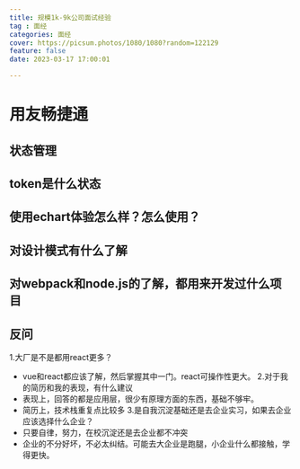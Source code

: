 ```yaml
---
title: 规模1k-9k公司面试经验
tag : 面经
categories: 面经
cover: https://picsum.photos/1080/1080?random=122129
feature: false
date: 2023-03-17 17:00:01

---
```


# 用友畅捷通

## 状态管理

## token是什么状态

## 使用echart体验怎么样？怎么使用？

## 对设计模式有什么了解

## 对webpack和node.js的了解，都用来开发过什么项目

## 反问

1.大厂是不是都用react更多？
  - vue和react都应该了解，然后掌握其中一门。react可操作性更大。
2.对于我的简历和我的表现，有什么建议
  - 表现上，回答的都是应用层，很少有原理方面的东西，基础不够牢。
  - 简历上，技术栈重复点比较多
3.是自我沉淀基础还是去企业实习，如果去企业应该选择什么企业？
 - 只要自律，努力，在校沉淀还是去企业都不冲突
 - 企业的不分好坏，不必太纠结。可能去大企业是跑腿，小企业什么都接触，学得更快。

